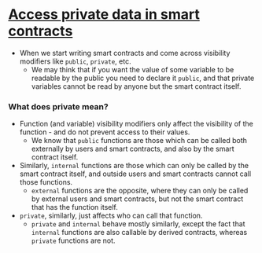 # [Access private data in smart contracts](https://learnweb3.io/degrees/ethereum-developer-degree/senior/access-private-data-in-smart-contracts/)
- When we start writing smart contracts and come across visibility modifiers like ``public``, ``private``, etc.
    - We may think that if you want the value of some variable to be readable by the public you need to declare it ``public``, and that private variables cannot be read by anyone but the smart contract itself.

### What does private mean?
- Function (and variable) visibility modifiers only affect the visibility of the function - and do not prevent access to their values.
    - We know that ``public`` functions are those which can be called both externally by users and smart contracts, and also by the smart contract itself.
- Similarly, ``internal`` functions are those which can only be called by the smart contract itself, and outside users and smart contracts cannot call those functions.
    - ``external`` functions are the opposite, where they can only be called by external users and smart contracts, but not the smart contract that has the function itself.
- ``private``, similarly, just affects who can call that function.
    - ``private`` and ``internal`` behave mostly similarly, except the fact that ``internal`` functions are also callable by derived contracts, whereas ``private`` functions are not.

